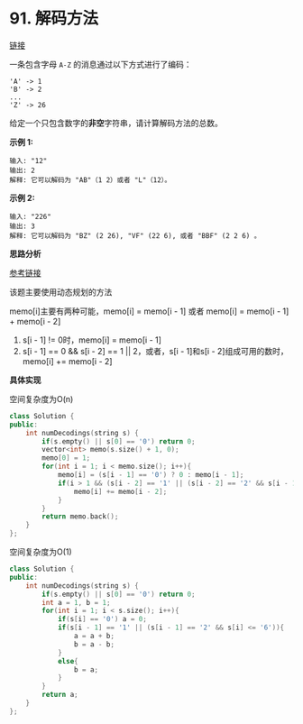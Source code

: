 # 91. 解码方法

[链接](https://leetcode-cn.com/problems/decode-ways/description/)

一条包含字母 `A-Z` 的消息通过以下方式进行了编码：

```
'A' -> 1
'B' -> 2
...
'Z' -> 26
```

给定一个只包含数字的**非空**字符串，请计算解码方法的总数。

**示例 1:**

```
输入: "12"
输出: 2
解释: 它可以解码为 "AB"（1 2）或者 "L"（12）。
```

**示例 2:**

```
输入: "226"
输出: 3
解释: 它可以解码为 "BZ" (2 26), "VF" (22 6), 或者 "BBF" (2 2 6) 。
```

**思路分析**

[参考链接](https://www.cnblogs.com/grandyang/p/4313384.html)

该题主要使用动态规划的方法

memo[i]主要有两种可能，memo[i] = memo[i - 1] 或者 memo[i] = memo[i - 1] + memo[i - 2]

1. s[i - 1] != 0时，memo[i] = memo[i - 1]
2. s[i - 1] == 0 && s[i - 2] == 1 || 2，或者，s[i - 1]和s[i - 2]组成可用的数时，memo[i] += memo[i - 2]

**具体实现**

空间复杂度为O(n)

```c++
class Solution {
public:
    int numDecodings(string s) {
        if(s.empty() || s[0] == '0') return 0;
        vector<int> memo(s.size() + 1, 0);
        memo[0] = 1;
        for(int i = 1; i < memo.size(); i++){
            memo[i] = (s[i - 1] == '0') ? 0 : memo[i - 1];
            if(i > 1 && (s[i - 2] == '1' || (s[i - 2] == '2' && s[i - 1] <= '6'))){
                memo[i] += memo[i - 2];
            }
        }
        return memo.back();
    }
};
```

空间复杂度为O(1)

```c++
class Solution {
public:
    int numDecodings(string s) {
        if(s.empty() || s[0] == '0') return 0;
        int a = 1, b = 1;
        for(int i = 1; i < s.size(); i++){
            if(s[i] == '0') a = 0;
            if(s[i - 1] == '1' || (s[i - 1] == '2' && s[i] <= '6')){
                a = a + b;
                b = a - b;
            }
            else{
                b = a;
            }
        }
        return a;
    }
};
```

